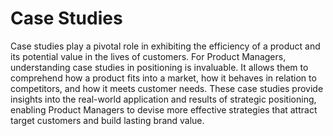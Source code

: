 # Case Studies

Case studies play a pivotal role in exhibiting the efficiency of a product and its potential value in the lives of customers. For Product Managers, understanding case studies in positioning is invaluable. It allows them to comprehend how a product fits into a market, how it behaves in relation to competitors, and how it meets customer needs. These case studies provide insights into the real-world application and results of strategic positioning, enabling Product Managers to devise more effective strategies that attract target customers and build lasting brand value.